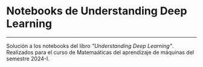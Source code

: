 # Notebooks de Understanding Deep Learning
---
Solución a los notebooks del libro *"Understanding Deep Learning"*. Realizados para el curso de Matemaáticas del aprendizaje de máquinas del semestre 2024-I.
